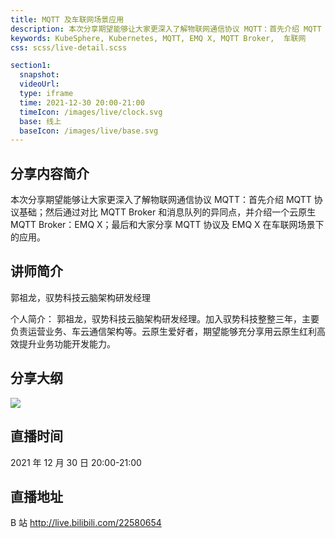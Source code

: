 ```yaml
---
title: MQTT 及车联网场景应用
description: 本次分享期望能够让⼤家更深⼊了解物联⽹通信协议 MQTT：⾸先介绍 MQTT 协议基础；然后通过对⽐ MQTT Broker 和消息队列的异同点，并介绍一个云原生 MQTT Broker：EMQ X；最后和⼤家分享 MQTT 协议及 EMQ X 在⻋联⽹场景下的应⽤。
keywords: KubeSphere, Kubernetes, MQTT, EMQ X, MQTT Broker,  车联网
css: scss/live-detail.scss

section1:
  snapshot: 
  videoUrl: 
  type: iframe
  time: 2021-12-30 20:00-21:00
  timeIcon: /images/live/clock.svg
  base: 线上
  baseIcon: /images/live/base.svg
---
```

## 分享内容简介

本次分享期望能够让⼤家更深⼊了解物联⽹通信协议 MQTT：⾸先介绍 MQTT 协议基础；然后通过对⽐ MQTT Broker 和消息队列的异同点，并介绍一个云原生 MQTT Broker：EMQ X；最后和⼤家分享 MQTT 协议及 EMQ X 在⻋联⽹场景下的应⽤。

## 讲师简介

郭祖龙，驭势科技云脑架构研发经理

个人简介：
郭祖龙，驭势科技云脑架构研发经理。加⼊驭势科技整整三年，主要负责运营业务、⻋云通信架构等。云原⽣爱好者，期望能够充分享⽤云原⽣红利⾼效提升业务功能开发能⼒。


## 分享大纲

![](https://pek3b.qingstor.com/kubesphere-community/images/mqtt1230-live.png)

## 直播时间

2021 年 12 月 30 日 20:00-21:00

## 直播地址

B 站  http://live.bilibili.com/22580654



